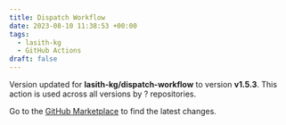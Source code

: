 ```yaml
---
title: Dispatch Workflow
date: 2023-08-10 11:38:53 +00:00
tags:
  - lasith-kg
  - GitHub Actions
draft: false
---
```



Version updated for **lasith-kg/dispatch-workflow** to version **v1.5.3**.
This action is used across all versions by ? repositories.

Go to the [GitHub Marketplace](https://github.com/marketplace/actions/dispatch-workflow) to find the latest changes.
